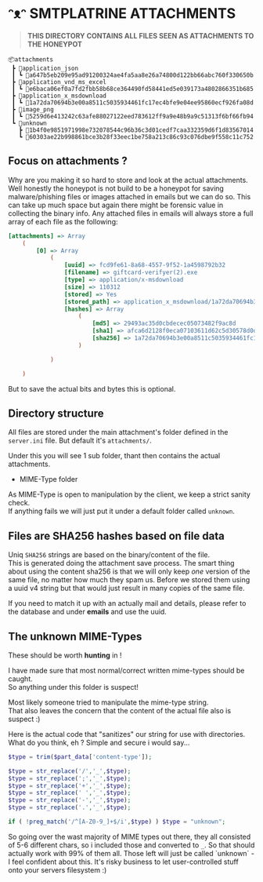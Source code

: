 # ᵔᴥᵔ SMTPLATRINE ATTACHMENTS

> **THIS DIRECTORY CONTAINS ALL FILES SEEN AS ATTACHMENTS TO THE HONEYPOT**

```
📦attachments
 ┣ 📂application_json
 ┃ ┗ 📜a647b5eb209e95ad91200324ae4fa5aa8e26a74800d122bb66abc760f330650b
 ┣ 📂application_vnd_ms_excel
 ┃ ┗ 📜e6baca06ef0a7fd2fbb58b68ce364490fd58441ed5e039173a4802866351b685
 ┣ 📂application_x_msdownload
 ┃ ┗ 📜1a72da70694b3e00a8511c5035934461fc17ec4bfe9e04ee95860ecf926fa08d
 ┣ 📂image_png
 ┃ ┗ 📜5259d6e413242c63afe88027122eed783612ff9a9e48b9a9c51313f6bf66fb94 
 ┗ 📂unknown
   ┣ 📜1b4f0e9851971998e732078544c96b36c3d01cedf7caa332359d6f1d83567014
   ┗ 📜60303ae22b998861bce3b28f33eec1be758a213c86c93c076dbe9f558c11c752

```

## Focus on attachments ?

Why are you making it so hard to store and look at the actual attachments.  
Well honestly the honeypot is not build to be a honeypot for saving malware/phishing files or images attached in emails but we can do so. This can take up much space but again there might be forensic value in collecting the binary info. Any attached files in emails will always store a full array of each file as the following:

```ini
[attachments] => Array
    (
        [0] => Array
            (
                [uuid] => fcd9fe61-8a68-4557-9f52-1a4598792b32
                [filename] => giftcard-verifyer(2).exe
                [type] => application/x-msdownload
                [size] => 110312
                [stored] => Yes
                [stored_path] => application_x_msdownload/1a72da70694b3e00a8511c5035934461fc17ec4bfe9e04ee95860ecf926fa08d
                [hashes] => Array
                    (
                        [md5] => 29493ac35d0cbdecec05073482f9ac8d
                        [sha1] => afca6d2128f0eca07103611d62c5d30578d0d1c9
                        [sha256] => 1a72da70694b3e00a8511c5035934461fc17ec4bfe9e04ee95860ecf926fa08d
                    )

            )

    )
```
But to save the actual bits and bytes this is optional.

## Directory structure

All files are stored under the main attachment's folder defined in the `server.ini` file. But default it's `attachments/`.

Under this you will see 1 sub folder, thant then contains the actual attachments.

- MIME-Type folder

As MIME-Type is open to manipulation by the client, we keep a strict sanity check.  
If anything fails we will just put it under a default folder called `unknown`.

## Files are SHA256 hashes based on file data

Uniq `SHA256` strings are based on the binary/content of the file.  
This is generated doing the attachment save process. The smart thing about using the content sha256 is that we will only keep *one* version of the same file, no matter how much they spam us. Before we stored them using a uuid v4 string but that would just result in many copies of the same file.  

If you need to match it up with an actually mail and details, please refer to the database and under **emails** and use the uuid.

## The **unknown** MIME-Types

These should be worth **hunting** in !

I have made sure that most normal/correct written mime-types should be caught.  
So anything under this folder is suspect!

Most likely someone tried to manipulate the mime-type string.  
That also leaves the concern that the content of the actual file also is suspect :)

Here is the actual code that "sanitizes" our string for use with directories.  
What do you think, eh ? Simple and secure i would say...

```php
$type = trim($part_data['content-type']);

$type = str_replace('/','_',$type);
$type = str_replace(';','_',$type);
$type = str_replace('+','_',$type);
$type = str_replace(' ','_',$type);
$type = str_replace('-','_',$type);
$type = str_replace('.','_',$type);

if ( !preg_match('/^[A-Z0-9_]+$/i',$type) ) $type = "unknown";
```

So going over the wast majority of MIME types out there, they all consisted of 5-6 different chars, so i included those and converted to `_`. So that should actually work with 99% of them all. Those left will just be called `unknown´ - I  feel confident about this. It's risky business to let user-controlled stuff onto your servers filesystem :)
